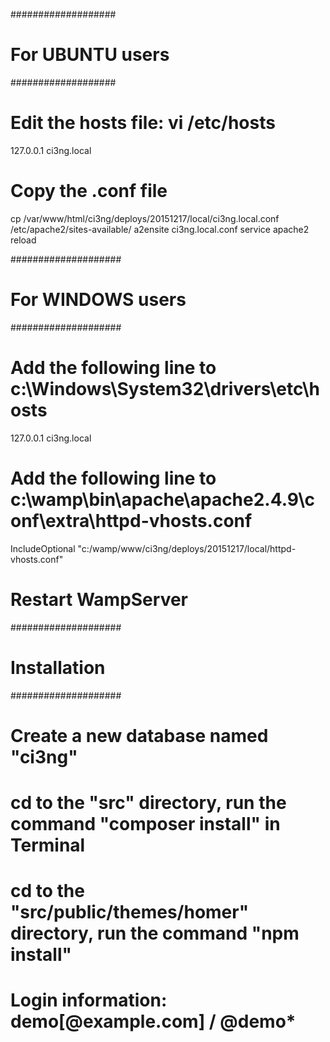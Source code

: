 ###################
# For UBUNTU users
###################

# Edit the hosts file: vi /etc/hosts
127.0.0.1   ci3ng.local

# Copy the .conf file
cp /var/www/html/ci3ng/deploys/20151217/local/ci3ng.local.conf /etc/apache2/sites-available/
a2ensite ci3ng.local.conf
service apache2 reload

####################
# For WINDOWS users
####################

# Add the following line to c:\Windows\System32\drivers\etc\hosts
127.0.0.1   ci3ng.local

# Add the following line to c:\wamp\bin\apache\apache2.4.9\conf\extra\httpd-vhosts.conf
IncludeOptional "c:/wamp/www/ci3ng/deploys/20151217/local/httpd-vhosts.conf"

# Restart WampServer

####################
# Installation
####################

# Create a new database named "ci3ng"
# cd to the "src" directory, run the command "composer install" in Terminal
# cd to the "src/public/themes/homer" directory, run the command "npm install"
# Login information: demo[@example.com] / @demo*